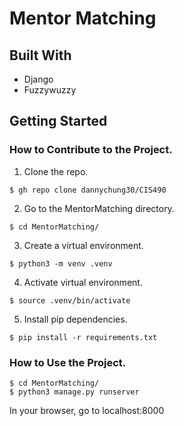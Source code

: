 # Mentor Matching


## Built With
* Django
* Fuzzywuzzy


## Getting Started

### How to Contribute to the Project.
1. Clone the repo.
```
$ gh repo clone dannychung30/CIS490
```
2. Go to the MentorMatching directory.
```
$ cd MentorMatching/
```
3. Create a virtual environment.
```
$ python3 -m venv .venv
```
4. Activate virtual environment.
```
$ source .venv/bin/activate
```
5. Install pip dependencies.
```
$ pip install -r requirements.txt
```

### How to Use the Project.
```
$ cd MentorMatching/
$ python3 manage.py runserver
```
In your browser, go to localhost:8000
